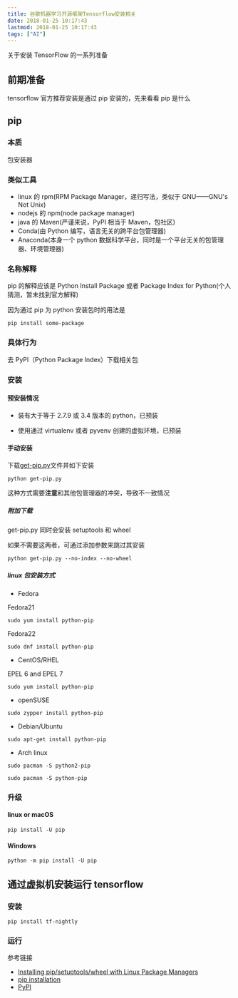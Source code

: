 ```yaml
---
title: 谷歌机器学习开源框架Tensorflow安装相关
date: 2018-01-25 10:17:43
lastmod: 2018-01-25 10:17:43
tags: ["AI"]
---
```


关于安装 TensorFlow 的一系列准备

<!-- more -->

## 前期准备

tensorflow 官方推荐安装是通过 pip 安装的，先来看看 pip 是什么

## pip

### 本质

包安装器

### 类似工具

- linux 的 rpm(RPM Package Manager，递归写法，类似于 GNU——GNU's Not Unix)
- nodejs 的 npm(node package manager)
- java 的 Maven(严谨来说，PyPI 相当于 Maven，包社区)
- Conda(由 Python 编写，语言无关的跨平台包管理器)
- Anaconda(本身一个 python 数据科学平台，同时是一个平台无关的包管理器、环境管理器)

### 名称解释

pip 的解释应该是 Python Install Package 或者 Package Index for Python(个人猜测，暂未找到官方解释)

因为通过 pip 为 python 安装包时的用法是

```
pip install some-package
```

### 具体行为

去 PyPI（Python Package Index）下载相关包

### 安装

#### 预安装情况

- 装有大于等于 2.7.9 或 3.4 版本的 python，已预装

- 使用通过 virtualenv 或者 pyvenv 创建的虚拟环境，已预装

#### 手动安装

下载<a href="https://bootstrap.pypa.io/get-pip.py">get-pip.py</a>文件并如下安装

```
python get-pip.py
```

这种方式需要**注意**和其他包管理器的冲突，导致不一致情况

##### 附加下载

get-pip.py 同时会安装 setuptools 和 wheel

如果不需要这两者，可通过添加参数来跳过其安装

```
python get-pip.py --no-index --no-wheel
```

##### linux 包安装方式

- Fedora

Fedora21

```
sudo yum install python-pip
```

Fedora22

```
sudo dnf install python-pip
```

- CentOS/RHEL

EPEL 6 and EPEL 7

```
sudo yum install python-pip
```

- openSUSE

```
sudo zypper install python-pip
```

- Debian/Ubuntu

```
sudo apt-get install python-pip
```

- Arch linux

```
sudo pacman -S python2-pip
```

```
sudo pacman -S python-pip
```

### 升级

#### linux or macOS

```
pip install -U pip
```

#### Windows

```
python -m pip install -U pip
```

## 通过虚拟机安装运行 tensorflow

### 安装

```
pip install tf-nightly
```

### 运行

参考链接

- [Installing pip/setuptools/wheel with Linux Package Managers](https://packaging.python.org/guides/installing-using-linux-tools/#installing-pip-setuptools-wheel-with-linux-package-managers)
- [pip installation](https://pip.pypa.io/en/stable/installing/)
- [PyPI](https://pypi.python.org/pypi)
